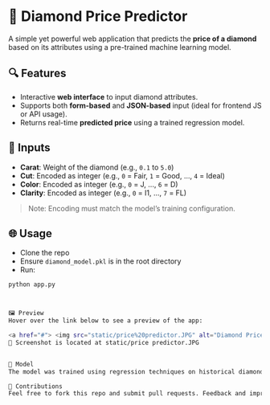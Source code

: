 # 💎 Diamond Price Predictor

A simple yet powerful web application that predicts the **price of a diamond** based on its attributes using a pre-trained machine learning model.

## 🔍 Features

- Interactive **web interface** to input diamond attributes.
- Supports both **form-based** and **JSON-based** input (ideal for frontend JS or API usage).
- Returns real-time **predicted price** using a trained regression model.

## 🚀 Inputs

- **Carat**: Weight of the diamond (e.g., `0.1` to `5.0`)
- **Cut**: Encoded as integer (e.g., `0` = Fair, `1` = Good, ..., `4` = Ideal)
- **Color**: Encoded as integer (e.g., `0` = J, ..., `6` = D)
- **Clarity**: Encoded as integer (e.g., `0` = I1, ..., `7` = FL)

> Note: Encoding must match the model’s training configuration.

## 🌐 Usage

- Clone the repo
- Ensure `diamond_model.pkl` is in the root directory
- Run:

```bash
python app.py



🖼️ Preview
Hover over the link below to see a preview of the app:

<a href="#"> <img src="static/price%20predictor.JPG" alt="Diamond Price Predictor Preview" width="400" title="Diamond Price Predictor Web Interface"> </a>
📸 Screenshot is located at static/price predictor.JPG


🧠 Model
The model was trained using regression techniques on historical diamond data, factoring in key physical and grading attributes to predict price accurately.

🤝 Contributions
Feel free to fork this repo and submit pull requests. Feedback and improvements are always welcome!